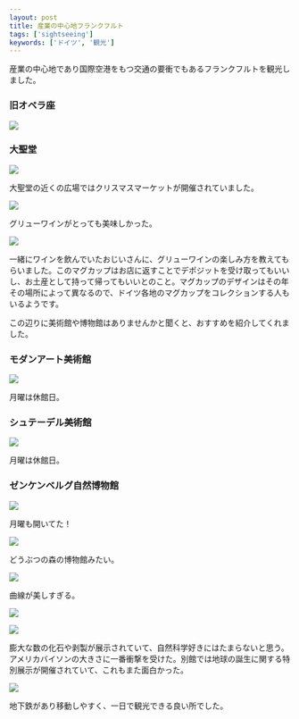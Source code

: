 ```yaml
---
layout: post
title: 産業の中心地フランクフルト
tags: ['sightseeing']
keywords: ['ドイツ', '観光']
---
```


産業の中心地であり国際空港をもつ交通の要衝でもあるフランクフルトを観光しました。

### 旧オペラ座

![ ](/img/blog_frankfurt01.jpg)

### 大聖堂

![ ](/img/blog_frankfurt02.jpg)

大聖堂の近くの広場ではクリスマスマーケットが開催されていました。

![ ](/img/blog_frankfurt03.jpg)

グリューワインがとっても美味しかった。

![ ](/img/blog_frankfurt04.jpg)

一緒にワインを飲んでいたおじいさんに、グリューワインの楽しみ方を教えてもらいました。このマグカップはお店に返すことでデポジットを受け取ってもいいし、お土産として持って帰ってもいいとのこと。マグカップのデザインはその年その場所によって異なるので、ドイツ各地のマグカップをコレクションする人もいるようです。

この辺りに美術館や博物館はありませんかと聞くと、おすすめを紹介してくれました。

### モダンアート美術館

![ ](/img/blog_frankfurt05.jpg)

月曜は休館日。

### シュテーデル美術館

![ ](/img/blog_frankfurt06.jpg)

月曜は休館日。

### ゼンケンベルグ自然博物館

![ ](/img/blog_frankfurt07.jpg)

月曜も開いてた！

![ ](/img/blog_frankfurt08.jpg)

どうぶつの森の博物館みたい。

![ ](/img/blog_frankfurt09.jpg)

曲線が美しすぎる。

![ ](/img/blog_frankfurt10.jpg)

![ ](/img/blog_frankfurt11.jpg)

膨大な数の化石や剥製が展示されていて、自然科学好きにはたまらないと思う。アメリカバイソンの大きさに一番衝撃を受けた。別館では地球の誕生に関する特別展示が開催されていて、これもまた面白かった。

![ ](/img/blog_frankfurt12.jpg)

地下鉄があり移動しやすく、一日で観光できる良い所でした。
